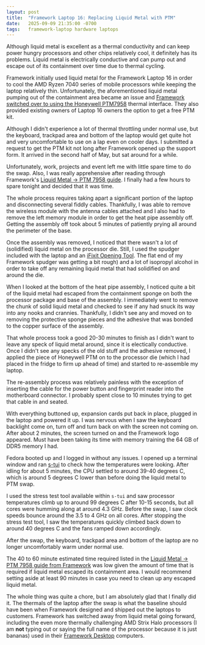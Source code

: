 ```yaml
---
layout: post
title:  "Framework Laptop 16: Replacing Liquid Metal with PTM"
date:   2025-09-09 21:35:00 -0700
tags:   framework-laptop hardware laptops
---
```


Although liquid metal is excellent as a thermal conductivity and can keep power hungry processors and other chips relatively cool, it definitely has its problems. Liquid metal is electrically conductive and can pump out and escape out of its containment over time due to thermal cycling.

Framework initially used liquid metal for the Framework Laptop 16 in order to cool the AMD Ryzen 7040 series of mobile processors while keeping the laptop relatively thin. Unfortunately, the aforementioned liquid metal pumping out of the containment area became an issue and [Framework switched over to using the Honeywell PTM7958](https://frame.work/blog/framework-laptop-16-deep-dive---liquid-metal) thermal interface. They also provided existing owners of Laptop 16 owners the option to get a free PTM kit.

Although I didn't experience a lot of thermal throttling under normal use, but the keyboard, trackpad area and bottom of the laptop would get quite hot and very uncomfortable to use on a lap even on cooler days. I submitted a request to get the PTM kit not long after Framework opened up the support form. It arrived in the second half of May, but sat around for a while.

Unfortunately, work, projects and event left me with little spare time to do the swap. Also, I was really apprehensive after reading through Framework's [Liquid Metal -> PTM 7958 guide](https://guides.frame.work/Guide/Liquid+Metal+-%3E+PTM+7958/402?lang=en). I finally had a few hours to spare tonight and decided that it was time.

The whole process requires taking apart a significant portion of the laptop and disconnecting several fiddly cables. Thankfully, I was able to remove the wireless module with the antenna cables attached and I also had to remove the left memory module in order to get the heat pipe assembly off. Getting the assembly off took about 5 minutes of patiently prying all around the perimeter of the base.

Once the assembly was removed, I noticed that there wasn't a lot of (solidified) liquid metal on the processor die. Still, I used the spudger included with the laptop and an [iFixit Opening Tool](https://www.ifixit.com/products/ifixit-opening-tool). The flat end of my Framework spudger was getting a bit rough) and a lot of isopropyl alcohol in order to take off any remaining liquid metal that had solidified on and around the die.

When I looked at the bottom of the heat pipe assembly, I noticed quite a bit of the liquid metal had escaped from the containment sponge on both the processor package and base of the assembly. I immediately went to remove the chunk of solid liquid metal and checked to see if any had snuck its way into any nooks and crannies. Thankfully, I didn't see any and moved on to removing the protective sponge pieces and the adhesive that was bonded to the copper surface of the assembly.

That whole process took a good 20-30 minutes to finish as I didn't want to leave any speck of liquid metal around, since it is electically conductive. Once I didn't see any specks of the old stuff and the adhesive removed, I applied the piece of Honeywell PTM on to the processor die (which I had placed in the fridge to firm up ahead of time) and started to re-assemble my laptop.

The re-assembly process was relatively painless with the exception of inserting the cable for the power button and fingerprint reader into the motherboard connector. I probably spent close to 10 minutes trying to get that cable in and seated.

With everything buttoned up, expansion cards put back in place, plugged in the laptop and powered it up. I was nervous when I saw the keyboard backlight come on, turn off and turn back on with the screen not coming on. After about 2 minutes, the screen turned on and the Framework logo appeared. Must have been taking its time with memory training the 64 GB of DDR5 memory I had.

Fedora booted up and I logged in without any issues. I opened up a terminal window and ran [s-tui](https://amanusk.github.io/s-tui/) to check how the temperatures were looking. After idling for about 5 minutes, the CPU settled to around 39-40 degrees C, which is around 5 degrees C lower than before doing the liquid metal to PTM swap.

I used the stress test tool available within `s-tui` and saw processor temperatures climb up to around 99 degrees C after 10-15 seconds, but all cores were humming along at around 4.3 GHz. Before the swap, I saw clock speeds bounce around the 3.5 to 4 GHz on all cores. After stopping the stress test tool, I saw the temperatures quickly climbed back down to around 40 degrees C and the fans ramped down accordingly.

After the swap, the keyboard, trackpad area and bottom of the laptop are no longer uncomfortably warm under normal use.

The 40 to 60 minute estimated time required listed in the [Liquid Metal -> PTM 7958 guide from Framework](https://guides.frame.work/Guide/Liquid+Metal+-%3E+PTM+7958/402?lang=en) was low given the amount of time that is required if liquid metal escaped its containment area. I would recommend setting aside at least 90 minutes in case you need to clean up any escaped liquid metal.

The whole thing was quite a chore, but I am absolutely glad that I finally did it. The thermals of the laptop after the swap is what the baseline should have been when Framework designed and shipped out the laptops to customers. Framework has switched away from liquid metal going forward, including the even more thermally challenging AMD Strix Halo processors (I am **not** typing out or saying the full name of the processor because it is just bananas) used in their [Framework Desktop](https://frame.work/desktop) computers.

